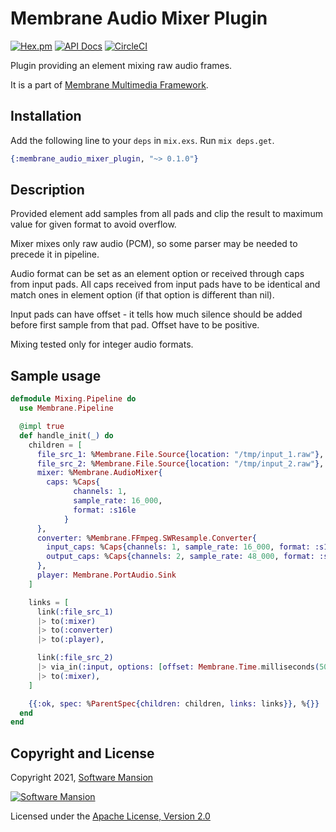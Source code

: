 # Membrane Audio Mixer Plugin

[![Hex.pm](https://img.shields.io/hexpm/v/membrane_audio_mixer_plugin.svg)](https://hex.pm/packages/membrane_audio_mixer_plugin)
[![API Docs](https://img.shields.io/badge/api-docs-yellow.svg?style=flat)](https://hexdocs.pm/membrane_audio_mixer_plugin/)
[![CircleCI](https://circleci.com/gh/membraneframework/membrane_audio_mixer_plugin.svg?style=svg)](https://circleci.com/gh/membraneframework/membrane_audio_mixer_plugin)

Plugin providing an element mixing raw audio frames.

It is a part of [Membrane Multimedia Framework](https://membraneframework.org).

## Installation

Add the following line to your `deps` in `mix.exs`. Run `mix deps.get`.

```elixir
{:membrane_audio_mixer_plugin, "~> 0.1.0"}
```

## Description

Provided element add samples from all pads and clip the result to maximum value for given format
to avoid overflow.

Mixer mixes only raw audio (PCM), so some parser may be needed to precede it in pipeline.

Audio format can be set as an element option or received through caps from input pads. All
caps received from input pads have to be identical and match ones in element option (if that 
option is different than nil).

Input pads can have offset - it tells how much silence should be added before first sample
from that pad. Offset have to be positive.

Mixing tested only for integer audio formats.

## Sample usage

```elixir
defmodule Mixing.Pipeline do
  use Membrane.Pipeline

  @impl true
  def handle_init(_) do
    children = [
      file_src_1: %Membrane.File.Source{location: "/tmp/input_1.raw"},
      file_src_2: %Membrane.File.Source{location: "/tmp/input_2.raw"},
      mixer: %Membrane.AudioMixer{
        caps: %Caps{
              channels: 1,
              sample_rate: 16_000,
              format: :s16le
            }
      },
      converter: %Membrane.FFmpeg.SWResample.Converter{
        input_caps: %Caps{channels: 1, sample_rate: 16_000, format: :s16le},
        output_caps: %Caps{channels: 2, sample_rate: 48_000, format: :s16le}
      },
      player: Membrane.PortAudio.Sink
    ]

    links = [
      link(:file_src_1)
      |> to(:mixer)
      |> to(:converter)
      |> to(:player),

      link(:file_src_2)
      |> via_in(:input, options: [offset: Membrane.Time.milliseconds(5000)])
      |> to(:mixer),
    ]

    {{:ok, spec: %ParentSpec{children: children, links: links}}, %{}}
  end
end
```

## Copyright and License

Copyright 2021, [Software Mansion](https://swmansion.com/?utm_source=git&utm_medium=readme&utm_campaign=membrane)

[![Software Mansion](https://logo.swmansion.com/logo?color=white&variant=desktop&width=200&tag=membrane-github)](https://swmansion.com/?utm_source=git&utm_medium=readme&utm_campaign=membrane)

Licensed under the [Apache License, Version 2.0](LICENSE)
